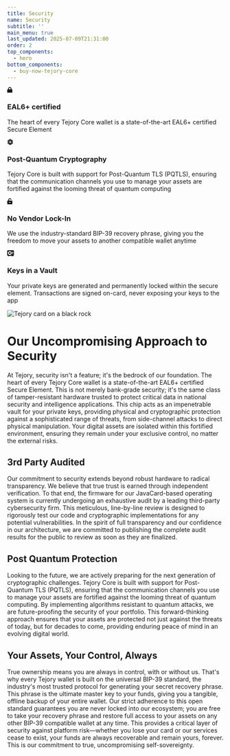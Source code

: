 ```yaml
---
title: Security
name: Security
subtitle: ''
main_menu: true
last_updated: 2025-07-09T21:31:00
order: 2
top_components:
  - hero
bottom_components:
  - buy-now-tejory-core
---
```

<div class="feature-list">

<div class="feature-box">
<div class="text-amber-400 mb-4"> <svg width="0.88em" height="1em" class="w-12 h-12" data-icon="fa6-solid:lock">   <symbol id="ai:fa6-solid:lock" viewBox="0 0 448 512"><path fill="currentColor" d="M144 144v48h160v-48c0-44.2-35.8-80-80-80s-80 35.8-80 80m-64 48v-48C80 64.5 144.5 0 224 0s144 64.5 144 144v48h16c35.3 0 64 28.7 64 64v192c0 35.3-28.7 64-64 64H64c-35.3 0-64-28.7-64-64V256c0-35.3 28.7-64 64-64z"></path></symbol><use href="#ai:fa6-solid:lock"></use>  </svg> </div>
<h3>EAL6+ certified</h3><p>The heart of every Tejory Core wallet is a state-of-the-art EAL6+ certified Secure Element</p>
</div>

<div class="feature-box">
<div class="text-amber-400 mb-4"> <svg width="1em" height="1em" class="w-12 h-12" data-icon="fa6-solid:atom">   <symbol id="ai:fa6-solid:atom" viewBox="0 0 512 512"><path fill="currentColor" d="M256 398.8c-11.8 5.1-23.4 9.7-34.9 13.5c16.7 33.8 31 35.7 34.9 35.7s18.1-1.9 34.9-35.7c-11.4-3.9-23.1-8.4-34.9-13.5M446 256c33 45.2 44.3 90.9 23.6 128c-20.2 36.3-62.5 49.3-115.2 43.2c-22 52.1-55.6 84.8-98.4 84.8s-76.4-32.7-98.4-84.8c-52.7 6.1-95-6.8-115.2-43.2C21.7 346.9 33 301.2 66 256c-33-45.2-44.3-90.9-23.6-128c20.2-36.3 62.5-49.3 115.2-43.2C179.6 32.7 213.2 0 256 0s76.4 32.7 98.4 84.8c52.7-6.1 95 6.8 115.2 43.2c20.7 37.1 9.4 82.8-23.6 128m-65.8 67.4c-1.7 14.2-3.9 28-6.7 41.2c31.8 1.4 38.6-8.7 40.2-11.7c2.3-4.2 7-17.9-11.9-48.1q-10.2 9.45-21.6 18.6m-6.7-175.9c2.8 13.1 5 26.9 6.7 41.2q11.4 9.15 21.6 18.6c18.9-30.2 14.2-44 11.9-48.1c-1.6-2.9-8.4-13-40.2-11.7m-82.6-47.8C274.1 65.9 259.9 64 256 64s-18.1 1.9-34.9 35.7c11.4 3.9 23.1 8.4 34.9 13.5c11.8-5.1 23.4-9.7 34.9-13.5m-159 88.9c1.7-14.3 3.9-28 6.7-41.2c-31.8-1.4-38.6 8.7-40.2 11.7c-2.3 4.2-7 17.9 11.9 48.1q10.2-9.45 21.6-18.6m-21.7 116.2C91.4 335 96 348.7 98.3 352.9c1.6 2.9 8.4 13 40.2 11.7c-2.8-13.1-5-26.9-6.7-41.2q-11.4-9.15-21.6-18.6M336 256a80 80 0 1 0-160 0a80 80 0 1 0 160 0m-80-32a32 32 0 1 1 0 64a32 32 0 1 1 0-64"></path></symbol><use href="#ai:fa6-solid:atom"></use>  </svg> </div>
<h3>Post-Quantum Cryptography</h3><p>Tejory Core is built with support for Post-Quantum TLS (PQTLS), ensuring that the communication channels you use to manage your assets are fortified against the looming threat of quantum computing</p>
</div>

<div class="feature-box">
<div class="text-amber-400 mb-4"> <svg width="0.88em" height="1em" class="w-12 h-12" data-icon="fa6-solid:unlock-keyhole">   <symbol id="ai:fa6-solid:unlock-keyhole" viewBox="0 0 448 512"><path fill="currentColor" d="M224 64c-44.2 0-80 35.8-80 80v48h240c35.3 0 64 28.7 64 64v192c0 35.3-28.7 64-64 64H64c-35.3 0-64-28.7-64-64V256c0-35.3 28.7-64 64-64h16v-48C80 64.5 144.5 0 224 0c57.5 0 107 33.7 130.1 82.3c7.6 16 .8 35.1-15.2 42.6s-35.1.8-42.6-15.2C283.4 82.6 255.9 64 224 64m32 320c17.7 0 32-14.3 32-32s-14.3-32-32-32h-64c-17.7 0-32 14.3-32 32s14.3 32 32 32z"></path></symbol><use href="#ai:fa6-solid:unlock-keyhole"></use>  </svg> </div>
<h3>No Vendor Lock-In</h3><p>We use the industry-standard BIP-39 recovery phrase, giving you the freedom to move your assets to another compatible wallet anytime</p>
</div>

<div class="feature-box">
<div class="text-amber-400 mb-4"> <svg width="1.13em" height="1em" class="w-12 h-12" data-icon="fa6-solid:vault">   <symbol id="ai:fa6-solid:vault" viewBox="0 0 576 512"><path fill="currentColor" d="M64 0C28.7 0 0 28.7 0 64v352c0 35.3 28.7 64 64 64h16l16 32h64l16-32h224l16 32h64l16-32h16c35.3 0 64-28.7 64-64V64c0-35.3-28.7-64-64-64zm160 320a80 80 0 1 0 0-160a80 80 0 1 0 0 160m0-240a160 160 0 1 1 0 320a160 160 0 1 1 0-320m256 141.3V336c0 8.8-7.2 16-16 16s-16-7.2-16-16V221.3c-18.6-6.6-32-24.4-32-45.3c0-26.5 21.5-48 48-48s48 21.5 48 48c0 20.9-13.4 38.7-32 45.3"></path></symbol><use href="#ai:fa6-solid:vault"></use>  </svg> </div>
<h3>Keys in a Vault</h3><p>Your private keys are generated and permanently locked within the secure element. Transactions are signed on-card, never exposing your keys to the app</p>
</div>

</div>

![Tejory card on a black rock](/static/images/uploads/tejory-rock.jpeg)

# Our Uncompromising Approach to Security

At Tejory, security isn't a feature; it's the bedrock of our foundation. The heart of every Tejory Core wallet is a state-of-the-art EAL6+ certified Secure Element. This is not merely bank-grade security; it's the same class of tamper-resistant hardware trusted to protect critical data in national security and intelligence applications. This chip acts as an impenetrable vault for your private keys, providing physical and cryptographic protection against a sophisticated range of threats, from side-channel attacks to direct physical manipulation. Your digital assets are isolated within this fortified environment, ensuring they remain under your exclusive control, no matter the external risks.

## 3rd Party Audited

Our commitment to security extends beyond robust hardware to radical transparency. We believe that true trust is earned through independent verification. To that end, the firmware for our JavaCard-based operating system is currently undergoing an exhaustive audit by a leading third-party cybersecurity firm. This meticulous, line-by-line review is designed to rigorously test our code and cryptographic implementations for any potential vulnerabilities. In the spirit of full transparency and our confidence in our architecture, we are committed to publishing the complete audit results for the public to review as soon as they are finalized.

## Post Quantum Protection

Looking to the future, we are actively preparing for the next generation of cryptographic challenges. Tejory Core is built with support for Post-Quantum TLS (PQTLS), ensuring that the communication channels you use to manage your assets are fortified against the looming threat of quantum computing. By implementing algorithms resistant to quantum attacks, we are future-proofing the security of your portfolio. This forward-thinking approach ensures that your assets are protected not just against the threats of today, but for decades to come, providing enduring peace of mind in an evolving digital world.

## Your Assets, Your Control, Always

True ownership means you are always in control, with or without us. That's why every Tejory wallet is built on the universal BIP-39 standard, the industry's most trusted protocol for generating your secret recovery phrase. This phrase is the ultimate master key to your funds, giving you a tangible, offline backup of your entire wallet. Our strict adherence to this open standard guarantees you are never locked into our ecosystem; you are free to take your recovery phrase and restore full access to your assets on any other BIP-39 compatible wallet at any time. This provides a critical layer of security against platform risk—whether you lose your card or our services cease to exist, your funds are always recoverable and remain yours, forever. This is our commitment to true, uncompromising self-sovereignty.
